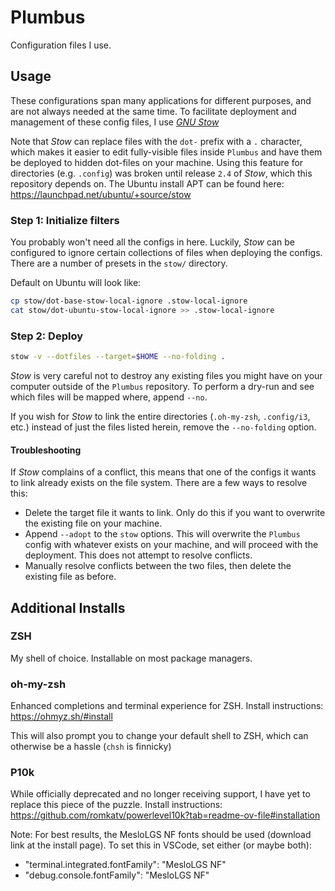 # Plumbus

Configuration files I use. 

## Usage

These configurations span many applications for different purposes, and are not always needed at the same time.
To facilitate deployment and management of these config files, I use [*GNU Stow*](https://www.gnu.org/software/stow/)

Note that *Stow* can replace files with the `dot-` prefix with a `.` character, which makes it easier to edit fully-visible files inside `Plumbus` and have them be deployed to hidden dot-files on your machine.
Using this feature for directories (e.g. `.config`) was broken until release `2.4` of *Stow*, which this repository depends on. The Ubuntu install APT can be found here: https://launchpad.net/ubuntu/+source/stow

### Step 1: Initialize filters

You probably won't need all the configs in here. Luckily, *Stow* can be configured to ignore certain collections of files when deploying the configs. There are a number of presets in the `stow/` directory. 

Default on Ubuntu will look like:

```bash
cp stow/dot-base-stow-local-ignore .stow-local-ignore
cat stow/dot-ubuntu-stow-local-ignore >> .stow-local-ignore
```

### Step 2: Deploy

```bash
stow -v --dotfiles --target=$HOME --no-folding .
```

*Stow* is very careful not to destroy any existing files you might have on your computer outside of the `Plumbus` repository. To perform a dry-run and see which files will be mapped where, append `--no`.

If you wish for *Stow* to link the entire directories (`.oh-my-zsh`, `.config/i3`, etc.) instead of just the files listed herein, remove the `--no-folding` option.

#### Troubleshooting

If *Stow* complains of a conflict, this means that one of the configs it wants to link already exists on the file system. There are a few ways to resolve this:
- Delete the target file it wants to link. Only do this if you want to overwrite the existing file on your machine.
- Append `--adopt` to the `stow` options. This will overwrite the `Plumbus` config with whatever exists on your machine, and will proceed with the deployment. This does not attempt to resolve conflicts.
- Manually resolve conflicts between the two files, then delete the existing file as before.

## Additional Installs

### ZSH

My shell of choice. Installable on most package managers.

### oh-my-zsh

Enhanced completions and terminal experience for ZSH. Install instructions: https://ohmyz.sh/#install

This will also prompt you to change your default shell to ZSH, which can otherwise be a hassle (`chsh` is finnicky)

### P10k

While officially deprecated and no longer receiving support, I have yet to replace this piece of the puzzle. Install instructions: https://github.com/romkatv/powerlevel10k?tab=readme-ov-file#installation

Note: For best results, the MesloLGS NF fonts should be used (download link at the install page). To set this in VSCode, set either (or maybe both):
- "terminal.integrated.fontFamily": "MesloLGS NF"
- "debug.console.fontFamily": "MesloLGS NF"
